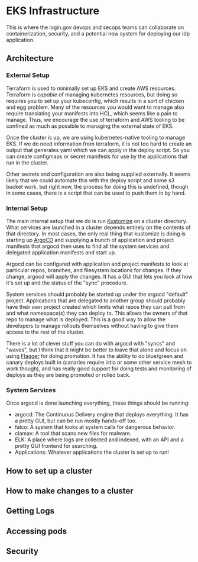 # EKS Infrastructure

This is where the login.gov devops and secops teams can collaborate on containerization,
security, and a potential new system for deploying our idp application.

## Architecture

### External Setup

Terraform is used to minimally set up EKS and create AWS resources.
Terraform is _capable_ of managing kubernetes resources, but doing so requires you to set up your
kubeconfig, which results in a sort of chicken and egg problem.  Many of the resources you would want
to manage also require translating your manifests into HCL, which seems like a pain to manage.
Thus, we encourage the use of terraform and AWS tooling to be confined as much as possible to managing
the external state of EKS.

Once the cluster is up, we are using kubernetes-native tooling to manage EKS.  If we do need
information from terraform, it is not too hard to create an output that generates yaml which we
can apply in the deploy script.  So you can create configmaps or secret manifests for use by the
applications that run in the cluster.

Other secrets and configuration are also being supplied externally.  It seems likely that we could
automate this with the deploy script and some s3 bucket work, but right now, the process for
doing this is undefined, though in some cases, there is a script that can be used to push
them in by hand.

### Internal Setup

The main internal setup that we do is run [Kustomize](https://kubernetes-sigs.github.io/kustomize/)
on a cluster directory.  What services are launched in a cluster depends entirely on the contents of
that directory.  In most cases, the only real thing that kustomize is doing is starting up
[ArgoCD](https://argoproj.github.io/argo-cd/) and supplying a bunch of application and project
manifests that argocd then uses to find all the system services and delegated application manifests
and start up.

Argocd can be configured with application and project manifests to look at particular repos, branches,
and filesystem locations for changes.  If they change, argocd will apply the changes.  It has a
GUI that lets you look at how it's set up and the status of the "sync" procedure.

System services should probably be started up under the argocd "default" project.  Applications that
are delegated to another group should probably have their own project created which limits what repos
they can pull from and what namespace(s) they can deploy to.  This allows the owners of that repo to
manage what is deployed.  This is a good way to allow the developers to manage rollouts themselves
without having to give them access to the rest of the cluster.

There is a lot of clever stuff you can do with argocd with "syncs" and "waves", but I think that it
might be better to leave that alone and focus on using [Flagger](https://github.com/weaveworks/flagger/)
for doing promotion.  It has the ability to do blue/green and canary deploys built in (canaries require
istio or some other service mesh to work though), and has really good support for doing tests and
monitoring of deploys as they are being promoted or rolled back.

### System Services

Once argocd is done launching everything, these things should be running:
* argocd:  The Continuous Delivery engine that deploys everything.  It has a pretty GUI, but can be run mostly hands-off too.
* falco:  A system that looks at system calls for dangerous behavior.
* clamav:  A tool that scans new files for malware.
* ELK:  A place where logs are collected and indexed, with an API and a pretty GUI frontend for searching.
* Applications:  Whatever applications the cluster is set up to run!

## How to set up a cluster

## How to make changes to a cluster

## Getting Logs

## Accessing pods

## Security
